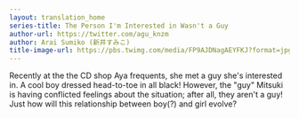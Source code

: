```yaml
---
layout: translation_home
series-title: The Person I'm Interested in Wasn't a Guy
author-url: https://twitter.com/agu_knzm
author: Arai Sumiko (新井すみこ)
title-image-url: https://pbs.twimg.com/media/FP9AJDNagAEYFKJ?format=jpg&name=large
---
```

Recently at the the CD shop Aya frequents, she met a guy she's interested in.
A cool boy dressed head-to-toe in all black! However,
the "guy" Mitsuki is having conflicted feelings about the situation; after all, they aren't a guy!
Just how will this relationship between boy(?) and girl evolve?